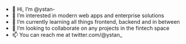 - 👋 Hi, I’m @ystan-
- 👀 I’m interested in modern web apps and enterprise solutions
- 🌱 I’m currently learning all things frontend, backend and in between
- 💞️ I’m looking to collaborate on any projects in the fintech space
- 📫 You can reach me at twitter.com/@ystan_
